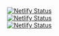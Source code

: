 ```
                                                 
```

[![Netlify Status](https://api.netlify.com/api/v1/badges/96fc0a1c-1440-4233-8e27-251f515703e0/deploy-status)](https://app.netlify.com/sites/xo-api/deploys)
<br />
[![Netlify Status](https://api.netlify.com/api/v1/badges/f08f72e7-f9f2-4873-a8de-96c2c1233fe9/deploy-status)](https://app.netlify.com/sites/xanax-solutions/deploys)
<br />
[![Netlify Status](https://api.netlify.com/api/v1/badges/57dff133-aa09-4ef0-b6fd-719a89ffd8f9/deploy-status)](https://app.netlify.com/sites/verdant-fairy-d6ae98/deploys)
<br />
